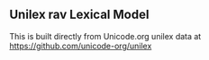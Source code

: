 Unilex rav Lexical Model
----------------------

This is built directly from Unicode.org unilex data at
https://github.com/unicode-org/unilex
